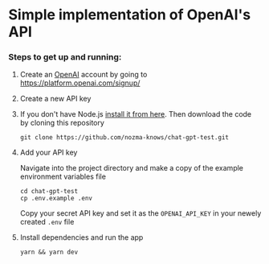 # Simple implementation of OpenAI's API

### Steps to get up and running:

1. Create an [OpenAI](https://openai.com/) account by going to https://platform.openai.com/signup/
2. Create a new API key
3. If you don't have Node.js [install it from here](https://nodejs.org/en/). Then download the code by cloning this repository

    ```
    git clone https://github.com/nozma-knows/chat-gpt-test.git
    ```
4. Add your API key

    Navigate into the project directory and make a copy of the example environment variables file
    ```
    cd chat-gpt-test
    cp .env.example .env
    ```
    Copy your secret API key and set it as the `OPENAI_API_KEY` in your newely created `.env` file
5. Install dependencies and run the app

    ```
    yarn && yarn dev
    ```
